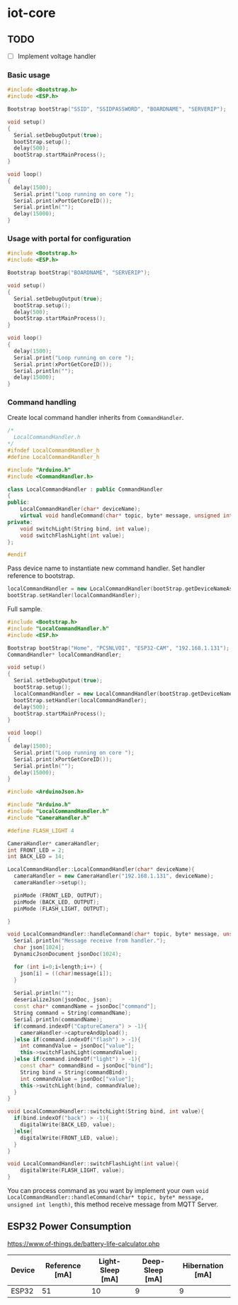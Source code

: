 # iot-core

## TODO
- [ ] Implement voltage handler

### Basic usage
``` cpp
#include <Bootstrap.h>
#include <ESP.h>

Bootstrap bootStrap("SSID", "SSIDPASSWORD", "BOARDNAME", "SERVERIP");

void setup()
{
  Serial.setDebugOutput(true);
  bootStrap.setup();
  delay(500);
  bootStrap.startMainProcess();
}

void loop()
{
  delay(1500);
  Serial.print("Loop running on core ");
  Serial.print(xPortGetCoreID());
  Serial.println("");
  delay(15000);
}
```

### Usage with portal for configuration
``` cpp
#include <Bootstrap.h>
#include <ESP.h>

Bootstrap bootStrap("BOARDNAME", "SERVERIP");

void setup()
{
  Serial.setDebugOutput(true);
  bootStrap.setup();
  delay(500);
  bootStrap.startMainProcess();
}

void loop()
{
  delay(1500);
  Serial.print("Loop running on core ");
  Serial.print(xPortGetCoreID());
  Serial.println("");
  delay(15000);
}
```

### Command handling

Create local command handler inherits from `CommandHandler`.

``` cpp
/*
  LocalCommandHandler.h
*/
#ifndef LocalCommandHandler_h
#define LocalCommandHandler_h

#include "Arduino.h"
#include <CommandHandler.h>

class LocalCommandHandler : public CommandHandler
{
public:
    LocalCommandHandler(char* deviceName);
    virtual void handleCommand(char* topic, byte* message, unsigned int length);
private:
    void switchLight(String bind, int value);
    void switchFlashLight(int value);
};

#endif
```

Pass device name to instantiate new command handler. Set handler reference to bootstrap.
``` cpp
localCommandHandler = new LocalCommandHandler(bootStrap.getDeviceNameAsChar());
bootStrap.setHandler(localCommandHandler);
```

Full sample.

``` cpp
#include <Bootstrap.h>
#include "LocalCommandHandler.h"
#include <ESP.h>

Bootstrap bootStrap("Home", "PCSNLVOI", "ESP32-CAM", "192.168.1.131");
CommandHandler* localCommandHandler;

void setup()
{
  Serial.setDebugOutput(true);
  bootStrap.setup();
  localCommandHandler = new LocalCommandHandler(bootStrap.getDeviceNameAsChar());
  bootStrap.setHandler(localCommandHandler);
  delay(500);
  bootStrap.startMainProcess();
}

void loop()
{
  delay(1500);
  Serial.print("Loop running on core ");
  Serial.print(xPortGetCoreID());
  Serial.println("");
  delay(15000);
}
```

``` cpp
#include <ArduinoJson.h>

#include "Arduino.h"
#include "LocalCommandHandler.h"
#include "CameraHandler.h"

#define FLASH_LIGHT 4

CameraHandler* cameraHandler;
int FRONT_LED = 2;
int BACK_LED = 14;

LocalCommandHandler::LocalCommandHandler(char* deviceName){
  cameraHandler = new CameraHandler("192.168.1.131", deviceName);
  cameraHandler->setup();

  pinMode (FRONT_LED, OUTPUT);
  pinMode (BACK_LED, OUTPUT);
  pinMode (FLASH_LIGHT, OUTPUT);

}

void LocalCommandHandler::handleCommand(char* topic, byte* message, unsigned int length){
  Serial.println("Message receive from handler.");
  char json[1024];
  DynamicJsonDocument jsonDoc(1024);

  for (int i=0;i<length;i++) {
    json[i] = ((char)message[i]);
  }
  
  Serial.println("");
  deserializeJson(jsonDoc, json);
  const char* commandName = jsonDoc["command"];
  String command = String(commandName);
  Serial.println(commandName);
  if(command.indexOf("CaptureCamera") > -1){
    cameraHandler->captureAndUpload();
  }else if(command.indexOf("flash") > -1){
    int commandValue = jsonDoc["value"];
    this->switchFlashLight(commandValue);
  }else if(command.indexOf("light") > -1){
    const char* commandBind = jsonDoc["bind"];
    String bind = String(commandBind);
    int commandValue = jsonDoc["value"];
    this->switchLight(bind, commandValue);
  }
}

void LocalCommandHandler::switchLight(String bind, int value){
  if(bind.indexOf("back") > -1){
    digitalWrite(BACK_LED, value);
  }else{
    digitalWrite(FRONT_LED, value);
  }
}

void LocalCommandHandler::switchFlashLight(int value){
    digitalWrite(FLASH_LIGHT, value);
}
```

You can process command as you want by implement your own `void LocalCommandHandler::handleCommand(char* topic, byte* message, unsigned int length)`, this method 
receive message from MQTT Server.


## ESP32 Power Consumption
https://www.of-things.de/battery-life-calculator.php

| Device | Reference [mA] | Light-Sleep [mA]  |  Deep-Sleep [mA]  |  Hibernation [mA]  |
|--------|----------------|-------------------|-------------------|--------------------|
| ESP32  |      51        |        10         |        9          |         9          |